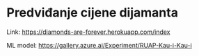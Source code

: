# Predviđanje cijene dijamanta

Link: https://diamonds-are-forever.herokuapp.com/index

ML model: https://gallery.azure.ai/Experiment/RUAP-Kau-i-Kau-i
